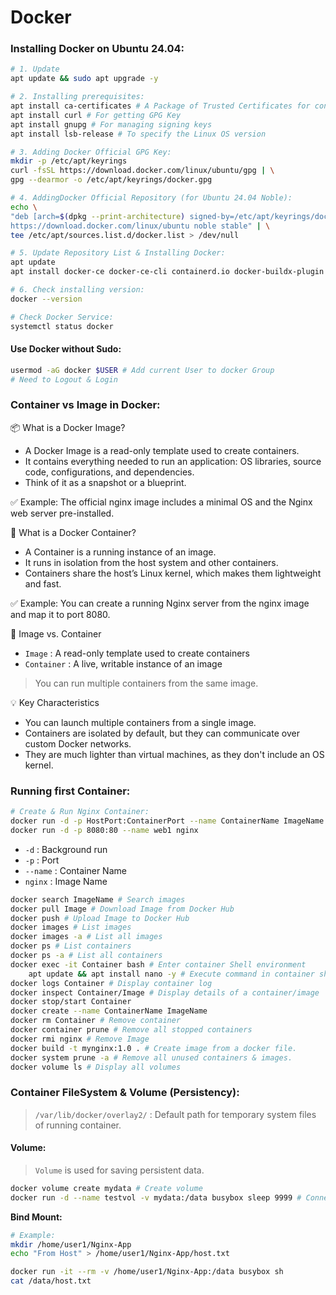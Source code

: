 # Docker

### Installing Docker on Ubuntu 24.04:

```sh
# 1. Update
apt update && sudo apt upgrade -y

# 2. Installing prerequisites:
apt install ca-certificates # A Package of Trusted Certificates for connecting to Docker Repositories
apt install curl # For getting GPG Key
apt install gnupg # For managing signing keys
apt install lsb-release # To specify the Linux OS version 

# 3. Adding Docker Official GPG Key:
mkdir -p /etc/apt/keyrings
curl -fsSL https://download.docker.com/linux/ubuntu/gpg | \
gpg --dearmor -o /etc/apt/keyrings/docker.gpg

# 4. AddingDocker Official Repository (for Ubuntu 24.04 Noble):
echo \
"deb [arch=$(dpkg --print-architecture) signed-by=/etc/apt/keyrings/docker.gpg] \
https://download.docker.com/linux/ubuntu noble stable" | \
tee /etc/apt/sources.list.d/docker.list > /dev/null

# 5. Update Repository List & Installing Docker:
apt update
apt install docker-ce docker-ce-cli containerd.io docker-buildx-plugin docker-compose-plugin -y

# 6. Check installing version:
docker --version

# Check Docker Service:
systemctl status docker
```

#### Use Docker without Sudo:
```sh
usermod -aG docker $USER # Add current User to docker Group
# Need to Logout & Login
```

### Container vs Image in Docker:

📦 What is a Docker Image?
- A Docker Image is a read-only template used to create containers.
- It contains everything needed to run an application: OS libraries, source code, configurations, and dependencies.
- Think of it as a snapshot or a blueprint.

✅ Example:
The official nginx image includes a minimal OS and the Nginx web server pre-installed.

🧱 What is a Docker Container?
- A Container is a running instance of an image.
- It runs in isolation from the host system and other containers.
- Containers share the host’s Linux kernel, which makes them lightweight and fast.

✅ Example:
You can create a running Nginx server from the nginx image and map it to port 8080.

🔄 Image vs. Container
* `Image`     : A read-only template used to create containers
* `Container` : A live, writable instance of an image

> You can run multiple containers from the same image.

💡 Key Characteristics
- You can launch multiple containers from a single image.
- Containers are isolated by default, but they can communicate over custom Docker networks.
- They are much lighter than virtual machines, as they don't include an OS kernel.

### Running first Container:

```bash
# Create & Run Nginx Container:
docker run -d -p HostPort:ContainerPort --name ContainerName ImageName
docker run -d -p 8080:80 --name web1 nginx
```
* `-d` : Background run
* `-p` : Port
* `--name` : Container Name
* `nginx` : Image Name

```bash
docker search ImageName # Search images
docker pull Image # Download Image from Docker Hub
docker push # Upload Image to Docker Hub
docker images # List images
docker images -a # List all images
docker ps # List containers
docker ps -a # List all containers
docker exec -it Container bash # Enter container Shell environment
    apt update && apt install nano -y # Execute command in container shell
docker logs Container # Display container log
docker inspect Container/Image # Display details of a container/image
docker stop/start Container
docker create --name ContainerName ImageName
docker rm Container # Remove container
docker container prune # Remove all stopped containers
docker rmi nginx # Remove Image
docker build -t mynginx:1.0 . # Create image from a docker file.
docker system prune -a # Remove all unused containers & images.
docker volume ls # Display all volumes

```

### Container FileSystem & Volume (Persistency):

> `/var/lib/docker/overlay2/` : Default path for temporary system files of running container.

#### Volume:
> `Volume` is used for saving persistent data.

```bash
docker volume create mydata # Create volume
docker run -d --name testvol -v mydata:/data busybox sleep 9999 # Connect volume to container
```

**Bind Mount:**
```bash
# Example:
mkdir /home/user1/Nginx-App
echo "From Host" > /home/user1/Nginx-App/host.txt

docker run -it --rm -v /home/user1/Nginx-App:/data busybox sh
cat /data/host.txt
```

